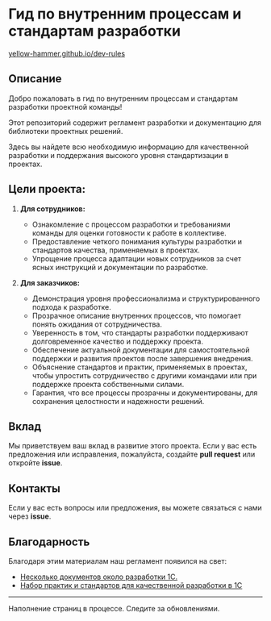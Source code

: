 # Гид по внутренним процессам и стандартам разработки

[yellow-hammer.github.io/dev-rules](https://yellow-hammer.github.io/dev-rules/)

## Описание

Добро пожаловать в гид по внутренним процессам и стандартам разработки проектной команды!

Этот репозиторий содержит регламент разработки и документацию для библиотеки проектных решений.

Здесь вы найдете всю необходимую информацию для качественной разработки и поддержания высокого уровня стандартизации в проектах.

## Цели проекта:

1. **Для сотрудников:**
   - Ознакомление с процессом разработки и требованиями команды для оценки готовности к работе в коллективе.
   - Предоставление четкого понимания культуры разработки и стандартов качества, применяемых в проектах.
   - Упрощение процесса адаптации новых сотрудников за счет ясных инструкций и документации по разработке.

2. **Для заказчиков:**
   - Демонстрация уровня профессионализма и структурированного подхода к разработке.
   - Прозрачное описание внутренних процессов, что помогает понять ожидания от сотрудничества.
   - Уверенность в том, что стандарты разработки поддерживают долговременное качество и поддержку проекта.
   - Обеспечение актуальной документации для самостоятельной поддержки и развития проектов после завершения внедрения.
   - Объяснение стандартов и практик, применяемых в проектах, чтобы упростить сотрудничество с другими командами или при поддержке проекта собственными силами.
   - Гарантия, что все процессы прозрачны и документированы, для сохранения целостности и надежности решений.

## Вклад

Мы приветствуем ваш вклад в развитие этого проекта. Если у вас есть предложения или исправления, пожалуйста, создайте **pull request** или откройте **issue**.

## Контакты

Если у вас есть вопросы или предложения, вы можете связаться с нами через **issue**.

## Благодарность

Благодаря этим материалам наш регламент появился на свет:

- [Несколько документов около разработки 1С.](https://github.com/arkuznetsov/some1cdocs)
- [Набор практик и стандартов для качественной разработки в 1С](https://github.com/Razdolie/dev-rules)

---
Наполнение страниц в процессе. Следите за обновлениями.
